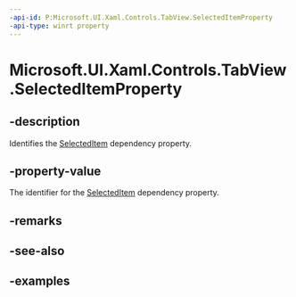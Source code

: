```yaml
---
-api-id: P:Microsoft.UI.Xaml.Controls.TabView.SelectedItemProperty
-api-type: winrt property
---
```


# Microsoft.UI.Xaml.Controls.TabView.SelectedItemProperty

<!--
public static Windows.UI.Xaml.DependencyProperty SelectedItemProperty { get; }
-->

## -description

Identifies the [SelectedItem](tabview_selecteditem.md) dependency property.

## -property-value

The identifier for the [SelectedItem](tabview_selecteditem.md) dependency property.

## -remarks

## -see-also

## -examples

